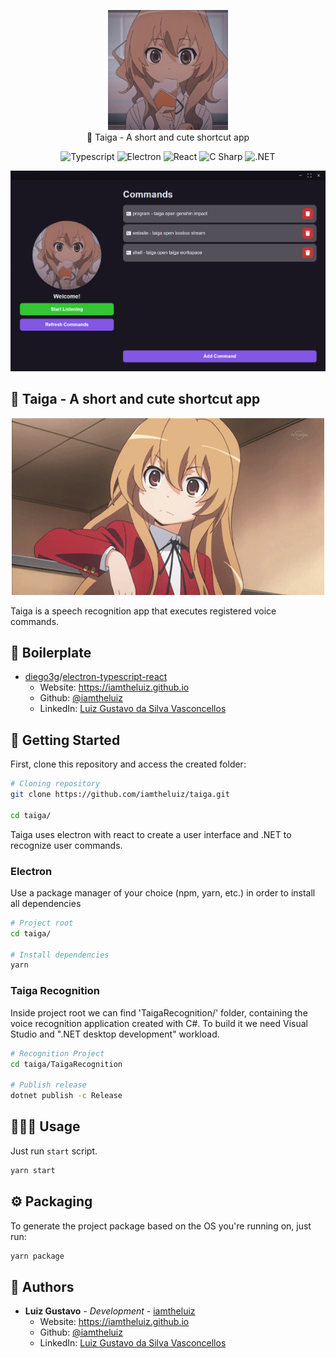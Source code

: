 <p align="center">
	<img width="192px" src=".github/icon.jpg" alt="Taiga Icon" /> <br>
  🐯 Taiga - A short and cute shortcut app
</p>

<p align="center">
  <img alt="Typescript" src="https://img.shields.io/badge/-Typescript-44475a?logo=typescript&color=191622&logoColor=white" />
  <img alt="Electron" src="https://img.shields.io/badge/-Electron-44475a?logo=electron&color=191622&logoColor=white" />
  <img alt="React" src="https://img.shields.io/badge/-React-44475a?logo=react&color=191622&logoColor=white" />
  <img alt="C Sharp" src="https://img.shields.io/badge/-CSharp-44475a?logo=csharp&color=191622&logoColor=white" />
  <img alt=".NET" src="https://img.shields.io/badge/-Dotnet-44475a?logo=dotnet&color=191622&logoColor=white" />
</p>

<img src=".github/taiga.png" alt="Captura de Tela da Página Inicial" />

## 🐯 Taiga - A short and cute shortcut app

<p align="center">
	<img width="500px" src=".github/taiga-gif.gif" alt="Taiga" />
</p>

Taiga is a speech recognition app that executes registered voice commands.

## 📂 Boilerplate

* [diego3g](https://github.com/diego3g)/[electron-typescript-react](https://github.com/diego3g/electron-typescript-react)
  * Website: https://iamtheluiz.github.io
  * Github: [@iamtheluiz](https://github.com/iamtheluiz)
  * LinkedIn: [Luiz Gustavo da Silva Vasconcellos](https://www.linkedin.com/in/luiz-gustavo-da-silva-vasconcellos)

## 🏃 Getting Started

First, clone this repository and access the created folder:

```bash
# Cloning repository
git clone https://github.com/iamtheluiz/taiga.git

cd taiga/
```

Taiga uses electron with react to create a user interface and .NET to recognize user commands.

### Electron

Use a package manager of your choice (npm, yarn, etc.) in order to install all dependencies

```bash
# Project root
cd taiga/

# Install dependencies
yarn
```

### Taiga Recognition

Inside project root we can find 'TaigaRecognition/' folder, containing the voice recognition application created with C#. To build it we need Visual Studio and ".NET desktop development" workload.

```bash
# Recognition Project
cd taiga/TaigaRecognition

# Publish release
dotnet publish -c Release
```

## 👨🏽‍💻 Usage

Just run `start` script.

```bash
yarn start
```

## ⚙️ Packaging

To generate the project package based on the OS you're running on, just run:

```bash
yarn package
```

## 💼 Authors

* **Luiz Gustavo** - *Development* - [iamtheluiz](https://github.com/iamtheluiz)
  * Website: https://iamtheluiz.github.io
  * Github: [@iamtheluiz](https://github.com/iamtheluiz)
  * LinkedIn: [Luiz Gustavo da Silva Vasconcellos](https://www.linkedin.com/in/luiz-gustavo-da-silva-vasconcellos)
